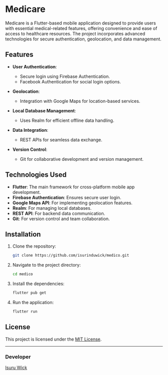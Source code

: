# Medicare

Medicare is a Flutter-based mobile application designed to provide users with essential medical-related features, offering convenience and ease of access to healthcare resources. The project incorporates advanced technologies for secure authentication, geolocation, and data management.

## Features

- **User Authentication**: 
  - Secure login using Firebase Authentication.
  - Facebook Authentication for social login options.

- **Geolocation**: 
  - Integration with Google Maps for location-based services.

- **Local Database Management**:
  - Uses Realm for efficient offline data handling.

- **Data Integration**:
  - REST APIs for seamless data exchange.

- **Version Control**:
  - Git for collaborative development and version management.

## Technologies Used

- **Flutter**: The main framework for cross-platform mobile app development.
- **Firebase Authentication**: Ensures secure user login.
- **Google Maps API**: For implementing geolocation features.
- **Realm**: For managing local databases.
- **REST API**: For backend data communication.
- **Git**: For version control and team collaboration.

## Installation

1. Clone the repository:
   ```bash
   git clone https://github.com/isurinduwick/medico.git
   ```
2. Navigate to the project directory:
   ```bash
   cd medico
   ```
3. Install the dependencies:
   ```bash
   flutter pub get
   ```
4. Run the application:
   ```bash
   flutter run
   ```



## License

This project is licensed under the [MIT License](LICENSE).

---

### Developer
[Isuru Wick](https://github.com/isurinduwick)

